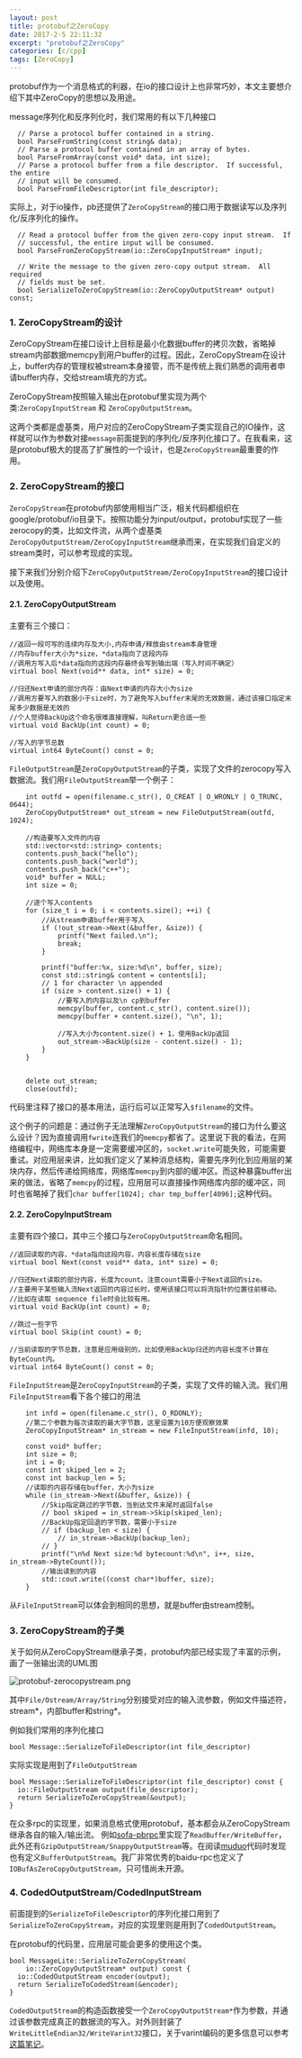 ```yaml
---
layout: post
title: protobuf之ZeroCopy
date: 2017-2-5 22:11:32
excerpt: "protobuf之ZeroCopy"
categories: [c/cpp]
tags: [ZeroCopy]
---
```


protobuf作为一个消息格式的利器，在io的接口设计上也非常巧妙，本文主要想介绍下其中ZeroCopy的思想以及用途。

message序列化和反序列化时，我们常用的有以下几种接口

```
  // Parse a protocol buffer contained in a string.
  bool ParseFromString(const string& data);
  // Parse a protocol buffer contained in an array of bytes.
  bool ParseFromArray(const void* data, int size);
  // Parse a protocol buffer from a file descriptor.  If successful, the entire
  // input will be consumed.
  bool ParseFromFileDescriptor(int file_descriptor);
```

实际上，对于io操作，pb还提供了`ZeroCopyStream`的接口用于数据读写以及序列化/反序列化的操作。

```
  // Read a protocol buffer from the given zero-copy input stream.  If
  // successful, the entire input will be consumed.
  bool ParseFromZeroCopyStream(io::ZeroCopyInputStream* input);

  // Write the message to the given zero-copy output stream.  All required
  // fields must be set.
  bool SerializeToZeroCopyStream(io::ZeroCopyOutputStream* output) const;
```

<!--more-->

### 1. ZeroCopyStream的设计

ZeroCopyStream在接口设计上目标是最小化数据buffer的拷贝次数，省略掉stream内部数据memcpy到用户buffer的过程。因此，ZeroCopyStream在设计上，buffer内存的管理权被stream本身接管，而不是传统上我们熟悉的调用者申请buffer内存，交给stream填充的方式。

ZeroCopyStream按照输入输出在protobuf里实现为两个类:`ZeroCopyInputStream` 和 `ZeroCopyOutputStream`。

这两个类都是虚基类，用户对应的ZeroCopyStream子类实现自己的IO操作，这样就可以作为参数对接`message`前面提到的序列化/反序列化接口了。在我看来，这是protobuf极大的提高了扩展性的一个设计，也是`ZeroCopyStream`最重要的作用。

### 2. ZeroCopyStream的接口

`ZeroCopyStream`在protobuf内部使用相当广泛，相关代码都组织在google/protobuf/io目录下。按照功能分为input/output，protobuf实现了一些zerocopy的类，比如文件流，从两个虚基类`ZeroCopyOutputStream/ZeroCopyInputStream`继承而来，在实现我们自定义的stream类时，可以参考现成的实现。

接下来我们分别介绍下`ZeroCopyOutputStream/ZeroCopyInputStream`的接口设计以及使用。

#### 2.1. ZeroCopyOutputStream

主要有三个接口：

```
//返回一段可写的连续内存及大小,内存申请/释放由stream本身管理
//内存buffer大小为*size，*data指向了这段内存
//调用方写入后*data指向的这段内存最终会写到输出端（写入时间不确定）
virtual bool Next(void** data, int* size) = 0;

//归还Next申请的部分内存：由Next申请的内存大小为size
//调用方要写入的数据小于size时，为了避免写入buffer末尾的无效数据，通过该接口指定末尾多少数据是无效的
//个人觉得BackUp这个命名很难直接理解，叫Return更合适一些
virtual void BackUp(int count) = 0;

//写入的字节总数
virtual int64 ByteCount() const = 0;
```

`FileOutputStream`是`ZeroCopyOutputStream`的子类，实现了文件的zerocopy写入数据流。我们用`FileOutputStream`举一个例子：

```
    int outfd = open(filename.c_str(), O_CREAT | O_WRONLY | O_TRUNC, 0644);
    ZeroCopyOutputStream* out_stream = new FileOutputStream(outfd, 1024);

    //构造要写入文件的内容
    std::vector<std::string> contents;
    contents.push_back("hello");
    contents.push_back("world");
    contents.push_back("c++");
    void* buffer = NULL;
    int size = 0;

    //逐个写入contents
    for (size_t i = 0; i < contents.size(); ++i) {
    	//从stream申请buffer用于写入
        if (!out_stream->Next(&buffer, &size)) {
            printf("Next failed.\n");
            break;
        }

        printf("buffer:%x, size:%d\n", buffer, size);
        const std::string& content = contents[i];
        // 1 for character \n appended
        if (size > content.size() + 1) {
        	//要写入的内容以及\n cp到buffer
            memcpy(buffer, content.c_str(), content.size());
            memcpy(buffer + content.size(), "\n", 1);

            //写入大小为content.size() + 1，使用BackUp返回
            out_stream->BackUp(size - content.size() - 1);
        }
    }


    delete out_stream;
    close(outfd);
```

代码里注释了接口的基本用法，运行后可以正常写入`$filename`的文件。

这个例子的问题是：通过例子无法理解`ZeroCopyOutputStream`的接口为什么要这么设计？因为直接调用`fwrite`连我们的`memcpy`都省了。这里说下我的看法，在网络编程中，网络库本身是一定需要缓冲区的，`socket.write`可能失败，可能需要重试。对应用层来讲，比如我们定义了某种消息结构，需要先序列化到应用层的某块内存，然后传递给网络库，网络库`memcpy`到内部的缓冲区。而这种暴露buffer出来的做法，省略了`memcpy`的过程，应用层可以直接操作网络库内部的缓冲区，同时也省略掉了我们`char buffer[1024]; char tmp_buffer[4096];`这种代码。

#### 2.2. ZeroCopyInputStream


主要有四个接口，其中三个接口与`ZeroCopyOutputStream`命名相同。

```
//返回读取的内容，*data指向这段内容，内容长度存储在size
virtual bool Next(const void** data, int* size) = 0;

//归还Next读取的部分内容，长度为count。注意count需要小于Next返回的size。
//主要用于某些输入流Next返回的内容过长时，使用该接口可以将流指针的位置往前移动。
//比如在读取 sequence file时会比较有用。
virtual void BackUp(int count) = 0;

//跳过一些字节
virtual bool Skip(int count) = 0;

//当前读取的字节总数，注意是应用级别的，比如使用BackUp归还的内容长度不计算在ByteCount内。
virtual int64 ByteCount() const = 0;
```

`FileInputStream`是`ZeroCopyInputStream`的子类，实现了文件的输入流。我们用`FileInputStream`看下各个接口的用法

```
    int infd = open(filename.c_str(), O_RDONLY);
    //第二个参数为每次读取的最大字节数，这里设置为10方便观察效果
    ZeroCopyInputStream* in_stream = new FileInputStream(infd, 10);

    const void* buffer;
    int size = 0;
    int i = 0;
    const int skiped_len = 2;
    const int backup_len = 5;
    //读取的内容存储在buffer，大小为size
    while (in_stream->Next(&buffer, &size)) {
    	//Skip指定跳过的字节数，当到达文件末尾时返回false
        // bool skiped = in_stream->Skip(skiped_len);
        //BackUp指定回退的字节数，需要小于size
        // if (backup_len < size) {
            // in_stream->BackUp(backup_len);
        // }
        printf("\n%d Next size:%d bytecount:%d\n", i++, size, in_stream->ByteCount());
        //输出读到的内容
        std::cout.write((const char*)buffer, size);
    }
```

从`FileInputStream`可以体会到相同的思想，就是buffer由stream控制。

### 3. ZeroCopyStream的子类

关于如何从ZeroCopyStream继承子类，protobuf内部已经实现了丰富的示例，画了一张输出流的UML图

![protobuf-zerocopystream.png](/assets/images/protobuf-zerocopystream.png)


其中`File/Ostream/Array/String`分别接受对应的输入流参数，例如文件描述符，stream*，内部buffer和string*。

例如我们常用的序列化接口

```
bool Message::SerializeToFileDescriptor(int file_descriptor)
```

实际实现是用到了`FileOutputStream`

```
bool Message::SerializeToFileDescriptor(int file_descriptor) const {
  io::FileOutputStream output(file_descriptor);
  return SerializeToZeroCopyStream(&output);
}
```

在众多rpc的实现里，如果消息格式使用protobuf，基本都会从ZeroCopyStream继承各自的输入/输出流。
例如[sofa-pbrpc](https://github.com/baidu/sofa-pbrpc/blob/master/src/sofa/pbrpc/buffer.h)里实现了`ReadBuffer/WriteBuffer`，此外还有`GzipOutputStream/SnappyOutputStream`等。在阅读[muduo](https://github.com/chenshuo/muduo/blob/master/muduo/net/protobuf/BufferStream.h)代码时发现也有定义`BufferOutputStream`。我厂非常优秀的baidu-rpc也定义了`IOBufAsZeroCopyOutputStream`，只可惜尚未开源。

### 4. CodedOutputStream/CodedInputStream

前面提到的`SerializeToFileDescriptor`的序列化接口用到了`SerializeToZeroCopyStream`，对应的实现里则是用到了`CodedOutputStream`。

在protobuf的代码里，应用层可能会更多的使用这个类。

```
bool MessageLite::SerializeToZeroCopyStream(
    io::ZeroCopyOutputStream* output) const {
  io::CodedOutputStream encoder(output);
  return SerializeToCodedStream(&encoder);
}
```

`CodedOutputStream`的构造函数接受一个`ZeroCopyOutputStream*`作为参数，并通过该参数完成真正的数据流的写入。对外则封装了`WriteLittleEndian32/WriteVarint32`接口，关于varint编码的更多信息可以参考[这篇笔记](http://yingshin.github.io/c/cpp/2016/08/17/protobuf-encode-varint-and-zigzag)。